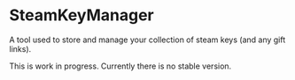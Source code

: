 # SteamKeyManager
A tool used to store and manage your collection of steam keys (and any gift links). 

This is work in progress. Currently there is no stable version. 
